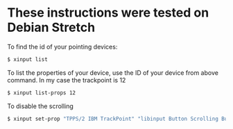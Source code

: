 # These instructions were tested on Debian Stretch

To find the id of your pointing devices:

````bash
$ xinput list
````

To list the properties of your device, use the ID of your device from above command. In my case the trackpoint is 12

```` bash
$ xinput list-props 12
````

To disable the scrolling

````bash
$ xinput set-prop "TPPS/2 IBM TrackPoint" "libinput Button Scrolling Button" 0
````
